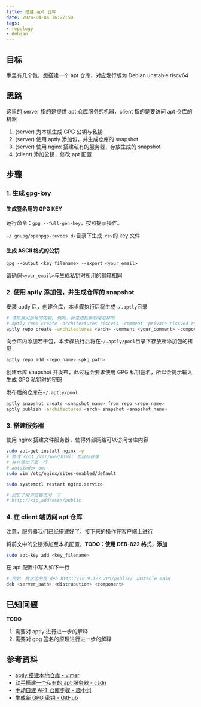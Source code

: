```yaml
---
title: 搭建 apt 仓库
date: 2024-04-04 16:27:50
tags:
- repology
- debian
---
```


## 目标

手里有几个包，想搭建一个 apt 仓库，对应发行版为 Debian unstable riscv64

## 思路

这里的 server 指的是提供 apt 仓库服务的机器，client 指的是要访问 apt 仓库的机器

1. (server) 为本机生成 GPG 公钥与私钥
2. (server) 使用 aptly 添加包，并生成仓库的 snapshot
3. (server) 使用 nginx 搭建私有的服务器，存放生成的 snapshot
4. (client) 添加公钥，修改 apt 配置

## 步骤

### 1. 生成 gpg-key

#### 生成签名用的 GPG KEY

运行命令：`gpg --full-gen-key`，按照提示操作。

`~/.gnupg/openpgp-revocs.d/`目录下生成`.rev`的 key 文件

#### 生成 ASCII 格式的公钥

`gpg --output <key_filename> --export <your_email>`

请确保`<your_email>`与生成私钥时所用的邮箱相同

### 2. 使用 aptly 添加包，并生成仓库的 snapshot

安装 aptly 后，创建仓库，本步骤执行后将生成`~/.aptly`目录

```bash
# 请拓展尖括号的内容, 例如，我这边拓展后是这样的
# aptly repo create -architectures riscv64 -comment 'private riscv64 repo' -component main -distribution unstable my_repo
aptly repo create -architectures <arch> -comment <your_comment> -component <component> -distribution <distrubution> <repo_name>
```

向仓库内添加若干包，本步骤执行后将在`~/.aptly/pool`目录下存放所添加包的拷贝

```bash
aptly repo add <repo_name> <pkg_path>
```

创建仓库 snapshot 并发布，此过程会要求使用 GPG 私钥签名，所以会提示输入生成 GPG 私钥时的密码

发布后的仓库在`~/.aptly/pool`

```bash
aptly snapshot create <snapshot_name> from repo <repo_name>
aptly publish -architectures <arch> snapshot <snapshot_name>
```

### 3. 搭建服务器

使用 nginx 搭建文件服务器，使得外部网络可以访问仓库内容

```bash
sudo apt-get install nginx -y
# 修改 root /var/www/html; 为目标目录
# 并在添加下面一行
# autoindex on;
sudo vim /etc/nginx/sites-enabled/default

sudo systemctl restart nginx.service

# 别忘了用浏览器访问一下
# http://<ip_address>/public
```

### 4. 在 client 端访问 apt 仓库

注意，服务器我们已经搭建好了，接下来的操作在客户端上进行

将前文中的公钥添加至本机配置，**TODO：使用 DEB-822 格式，添加**

```bash
sudo apt-key add <key_filename>
```

在 apt 配置中写入如下一行

```bash
# 例如，我这边的是 deb http://10.9.127.200/public/ unstable main
deb <server_path> <distrubution> <component>
```

## 已知问题

**TODO**

1. 需要对 aptly 进行进一步的解释
2. 需要对 gpg 签名的原理进行进一步的解释

## 参考资料

- [aptly 搭建本地仓库 - vimer](https://www.aftermath.cn/2023/06/03/aptly-usage/)
- [动手搭建一个私有的 apt 服务器 - csdn](https://blog.csdn.net/weixin_44979075/article/details/124747355)
- [手动自建 APT 仓库步骤 - 趣小组](https://talk.quwj.com/topic/1897)
- [生成新 GPG 密钥 - GitHub](https://docs.github.com/zh/authentication/managing-commit-signature-verification/generating-a-new-gpg-key)
